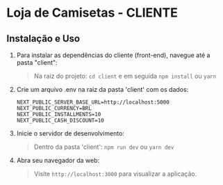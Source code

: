 # Loja de Camisetas - CLIENTE

## Instalação e Uso

1. Para instalar as dependências do cliente (front-end), navegue até a pasta "client":

   > Na raiz do projeto: `cd client` e em seguida `npm install` ou `yarn`

2. Crie um arquivo .env na raiz da pasta 'client' com os dados:

   `NEXT_PUBLIC_SERVER_BASE_URL=http://localhost:5000` <br/>
   `NEXT_PUBLIC_CURRENCY=BRL` <br/>
   `NEXT_PUBLIC_INSTALLMENTS=10` <br/>
   `NEXT_PUBLIC_CASH_DISCOUNT=10`

3. Inicie o servidor de desenvolvimento:

   > Dentro da pasta 'client': `npm run dev` ou `yarn dev`

4. Abra seu navegador da web:

   > Visite `http://localhost:3000` para visualizar a aplicação.
